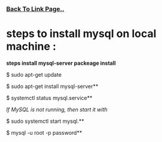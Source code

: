 ### [Back To Link Page..](https://sudarshan-gurav.github.io/link)

# steps to install mysql on local machine :

**steps install mysql-server packeage install**
   
$ sudo apt-get update

$ sudo apt-get install mysql-server**

$ systemctl status mysql.service**
  
 *If MySQL is not running, then start it with* 
 
$ sudo systemctl start mysql.**

$ mysql -u root -p password** 



